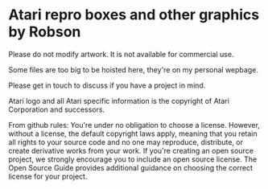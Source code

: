 # Atari repro boxes and other graphics by Robson

Please do not modify artwork.
It is not available for commercial use.

Some files are too big to be hoisted here, they're on my personal wepbage.

Please get in touch to discuss if you have a project in mind.

Atari logo and all Atari specific information is the copyright of Atari Corporation and successors.

From github rules:
You're under no obligation to choose a license. However, without a license, the default copyright laws apply, meaning that you retain all rights to your source code and no one may reproduce, distribute, or create derivative works from your work. If you're creating an open source project, we strongly encourage you to include an open source license. The Open Source Guide provides additional guidance on choosing the correct license for your project.
